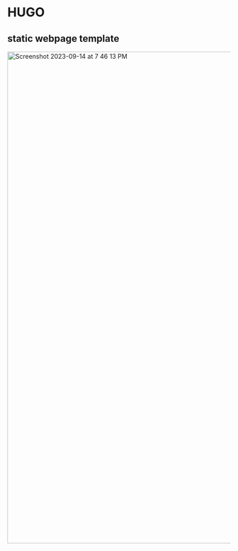 # HUGO
## static webpage template
<img width="1111" alt="Screenshot 2023-09-14 at 7 46 13 PM" src="https://github.com/sudo-self/HUGO/assets/119916323/029158cd-92e3-4e83-a592-5366b538c2a2">
